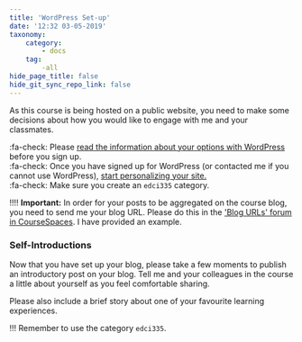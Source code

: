 ```yaml
---
title: 'WordPress Set-up'
date: '12:32 03-05-2019'
taxonomy:
    category:
        - docs
    tag:
        -all
hide_page_title: false
hide_git_sync_repo_link: false
---
```


As this course is being hosted on a public website, you need to make some decisions about how you would like to engage with me and your classmates.

:fa-check: Please [read the information about your options with WordPress](https://edtechuvic.ca/wordpress) before you sign up.<br>
:fa-check: Once you have signed up for WordPress (or contacted me if you cannot use WordPress), [start personalizing your site.](http://edtechuvic.ca/edci335/getting-started-with-wordpress/)<br>
:fa-check: Make sure you create an `edci335` category.<br>

!!!! **Important:** In order for your posts to be aggregated on the course blog, you need to send me your blog URL. Please do this in the ['Blog URLs' forum in CourseSpaces](https://coursespaces.uvic.ca). I have provided an example.

### Self-Introductions

Now that you have set up your blog, please take a few moments to publish an introductory post on your blog. Tell me and your colleagues in the course a little about yourself as you feel comfortable sharing.

Please also include a brief story about one of your favourite learning experiences.

!!! Remember to use the category `edci335`.
